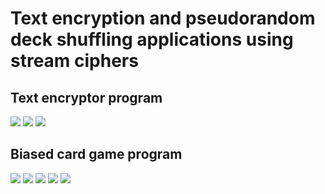 # Text encryption and pseudorandom deck shuffling applications using stream ciphers



## Text encryptor program
![](/images/encryptor.png)
![](/images/encryptor-1.png)
![](/images/encryptor-2.png)

## Biased card game program
![](/images/cardgame-mainmenu.png)
![](/images/cardgame-ingamemenu.png)
![](/images/cardgame-fourplayer-hands-01.png)
![](/images/cardgame-fourplayer-results.png)
![](/images/cardgame-eightplayer-result.png)
